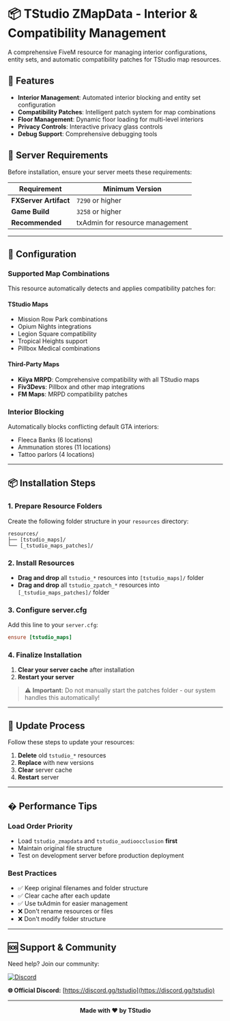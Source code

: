 # 📦 TStudio ZMapData - Interior & Compatibility Management

A comprehensive FiveM resource for managing interior configurations, entity sets, and automatic compatibility patches for TStudio map resources.

## 🚀 Features

- **Interior Management**: Automated interior blocking and entity set configuration
- **Compatibility Patches**: Intelligent patch system for map combinations
- **Floor Management**: Dynamic floor loading for multi-level interiors
- **Privacy Controls**: Interactive privacy glass controls
- **Debug Support**: Comprehensive debugging tools

## 🔧 Server Requirements

Before installation, ensure your server meets these requirements:

| Requirement | Minimum Version |
|-------------|----------------|
| **FXServer Artifact** | `7290` or higher |
| **Game Build** | `3258` or higher |
| **Recommended** | txAdmin for resource management |

---

## 🔧 Configuration

### Supported Map Combinations

This resource automatically detects and applies compatibility patches for:

#### TStudio Maps
- Mission Row Park combinations
- Opium Nights integrations
- Legion Square compatibility
- Tropical Heights support
- Pillbox Medical combinations

#### Third-Party Maps
- **Kiiya MRPD**: Comprehensive compatibility with all TStudio maps
- **Fiv3Devs**: Pillbox and other map integrations
- **FM Maps**: MRPD compatibility patches

### Interior Blocking

Automatically blocks conflicting default GTA interiors:
- Fleeca Banks (6 locations)
- Ammunation stores (11 locations)
- Tattoo parlors (4 locations)

---

## 📦 Installation Steps

### 1. Prepare Resource Folders

Create the following folder structure in your `resources` directory:

```
resources/
├── [tstudio_maps]/
└── [_tstudio_maps_patches]/
```


### 2. Install Resources

- **Drag and drop** all `tstudio_*` resources into `[tstudio_maps]/` folder
- **Drag and drop** all `tstudio_zpatch_*` resources into `[_tstudio_maps_patches]/` folder

### 3. Configure server.cfg

Add this line to your `server.cfg`:

```cfg
ensure [tstudio_maps]
```

### 4. Finalize Installation

1. **Clear your server cache** after installation
2. **Restart your server**

> ⚠️ **Important:** Do not manually start the patches folder - our system handles this automatically!

---

## 🔄 Update Process

Follow these steps to update your resources:

1. **Delete** old `tstudio_*` resources
2. **Replace** with new versions
3. **Clear** server cache
4. **Restart** server

---

## � Performance Tips

### Load Order Priority
- Load `tstudio_zmapdata` and `tstudio_audioocclusion` **first**
- Maintain original file structure
- Test on development server before production deployment

### Best Practices
- ✅ Keep original filenames and folder structure
- ✅ Clear cache after each update
- ✅ Use txAdmin for easier management
- ❌ Don't rename resources or files
- ❌ Don't modify folder structure

---

## 🆘 Support & Community

Need help? Join our community:

[![Discord](https://img.shields.io/badge/Discord-Join%20Server-7289da?style=for-the-badge&logo=discord&logoColor=white)](https://discord.gg/tstudio)

**🌐 Official Discord:** [https://discord.gg/tstudio](https://discord.gg/tstudio)

---

<div align="center">

**Made with ❤️ by TStudio**

</div>